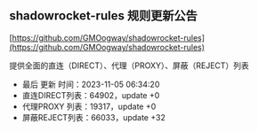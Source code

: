 ## shadowrocket-rules 规则更新公告

[https://github.com/GMOogway/shadowrocket-rules](https://github.com/GMOogway/shadowrocket-rules)

提供全面的直连（DIRECT）、代理（PROXY）、屏蔽（REJECT）列表
- 最后 更新 时间：2023-11-05 06:34:20
- 直连DIRECT列表：64902，update +0
- 代理PROXY 列表：19317，update +0
- 屏蔽REJECT列表：66033，update +32